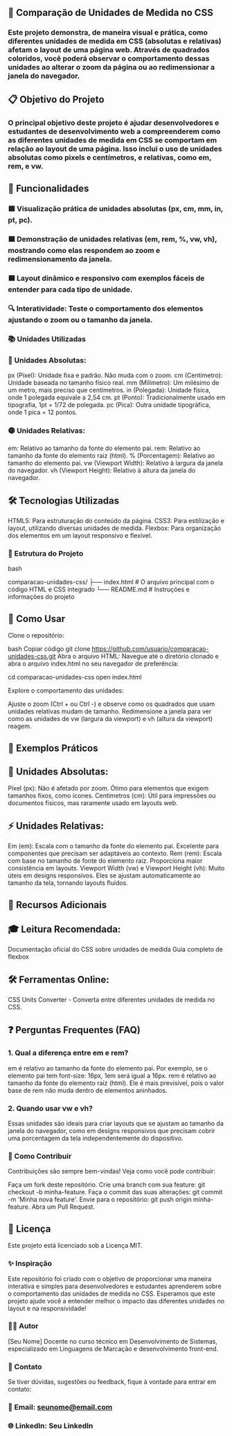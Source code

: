 ## 🎨 Comparação de Unidades de Medida no CSS
### Este projeto demonstra, de maneira visual e prática, como diferentes unidades de medida em CSS (absolutas e relativas) afetam o layout de uma página web. Através de quadrados coloridos, você poderá observar o comportamento dessas unidades ao alterar o zoom da página ou ao redimensionar a janela do navegador.

## 📋 Objetivo do Projeto
### O principal objetivo deste projeto é ajudar desenvolvedores e estudantes de desenvolvimento web a compreenderem como as diferentes unidades de medida em CSS se comportam em relação ao layout de uma página. Isso inclui o uso de unidades absolutas como pixels e centímetros, e relativas, como em, rem, e vw.

## 🚀 Funcionalidades
### 🟥 Visualização prática de unidades absolutas (px, cm, mm, in, pt, pc).
### 🟩 Demonstração de unidades relativas (em, rem, %, vw, vh), mostrando como elas respondem ao zoom e redimensionamento da janela.
### 🟦 Layout dinâmico e responsivo com exemplos fáceis de entender para cada tipo de unidade.
### 🔍 Interatividade: Teste o comportamento dos elementos ajustando o zoom ou o tamanho da janela.
### 📚 Unidades Utilizadas
### 🔵 Unidades Absolutas:
px (Pixel): Unidade fixa e padrão. Não muda com o zoom.
cm (Centímetro): Unidade baseada no tamanho físico real.
mm (Milímetro): Um milésimo de um metro, mais preciso que centímetros.
in (Polegada): Unidade física, onde 1 polegada equivale a 2,54 cm.
pt (Ponto): Tradicionalmente usado em tipografia, 1pt = 1/72 de polegada.
pc (Pica): Outra unidade tipográfica, onde 1 pica = 12 pontos.
### 🟡 Unidades Relativas:
em: Relativo ao tamanho da fonte do elemento pai.
rem: Relativo ao tamanho da fonte do elemento raiz (html).
% (Porcentagem): Relativo ao tamanho do elemento pai.
vw (Viewport Width): Relativo à largura da janela do navegador.
vh (Viewport Height): Relativo à altura da janela do navegador.
## 🛠️ Tecnologias Utilizadas
HTML5: Para estruturação do conteúdo da página.
CSS3: Para estilização e layout, utilizando diversas unidades de medida.
Flexbox: Para organização dos elementos em um layout responsivo e flexível.
### 📂 Estrutura do Projeto
bash

comparacao-unidades-css/
├── index.html      # O arquivo principal com o código HTML e CSS integrado
└── README.md       # Instruções e informações do projeto

## 🔧 Como Usar
Clone o repositório:

bash
Copiar código
git clone https://github.com/usuario/comparacao-unidades-css.git
Abra o arquivo HTML: Navegue até o diretório clonado e abra o arquivo index.html no seu navegador de preferência:

cd comparacao-unidades-css
open index.html

Explore o comportamento das unidades:

Ajuste o zoom (Ctrl + ou Ctrl -) e observe como os quadrados que usam unidades relativas mudam de tamanho.
Redimensione a janela para ver como as unidades de vw (largura da viewport) e vh (altura da viewport) reagem.
## 👀 Exemplos Práticos
## 🎯 Unidades Absolutas:
Pixel (px): Não é afetado por zoom. Ótimo para elementos que exigem tamanhos fixos, como ícones.
Centímetros (cm): Útil para impressões ou documentos físicos, mas raramente usado em layouts web.
## ⚡ Unidades Relativas:
Em (em): Escala com o tamanho da fonte do elemento pai. Excelente para componentes que precisam ser adaptáveis ao contexto.
Rem (rem): Escala com base no tamanho de fonte do elemento raiz. Proporciona maior consistência em layouts.
Viewport Width (vw) e Viewport Height (vh): Muito úteis em designs responsivos. Eles se ajustam automaticamente ao tamanho da tela, tornando layouts fluídos.
## 📖 Recursos Adicionais
## 🎓 Leitura Recomendada:
Documentação oficial do CSS sobre unidades de medida
Guia completo de flexbox
## 🛠 Ferramentas Online:
CSS Units Converter - Converta entre diferentes unidades de medida no CSS.
## ❓ Perguntas Frequentes (FAQ)
### 1. Qual a diferença entre em e rem?
em é relativo ao tamanho da fonte do elemento pai. Por exemplo, se o elemento pai tem font-size: 16px, 1em será igual a 16px.
rem é relativo ao tamanho da fonte do elemento raiz (html). Ele é mais previsível, pois o valor base de rem não muda dentro de elementos aninhados.
### 2. Quando usar vw e vh?
Essas unidades são ideais para criar layouts que se ajustam ao tamanho da janela do navegador, como em designs responsivos que precisam cobrir uma porcentagem da tela independentemente do dispositivo.

### 🤝 Como Contribuir
Contribuições são sempre bem-vindas! Veja como você pode contribuir:

Faça um fork deste repositório.
Crie uma branch com sua feature: git checkout -b minha-feature.
Faça o commit das suas alterações: git commit -m 'Minha nova feature'.
Envie para o repositório: git push origin minha-feature.
Abra um Pull Request.
## 📝 Licença
Este projeto está licenciado sob a Licença MIT.

### ✨ Inspiração
Este repositório foi criado com o objetivo de proporcionar uma maneira interativa e simples para desenvolvedores e estudantes aprenderem sobre o comportamento das unidades de medida no CSS. Esperamos que este projeto ajude você a entender melhor o impacto das diferentes unidades no layout e na responsividade!

### 👨‍🏫 Autor
[Seu Nome]
Docente no curso técnico em Desenvolvimento de Sistemas, especializado em Linguagens de Marcação e desenvolvimento front-end.

### 📩 Contato
Se tiver dúvidas, sugestões ou feedback, fique à vontade para entrar em contato:
### 📧 Email: seunome@email.com
### 🌐 LinkedIn: Seu LinkedIn
